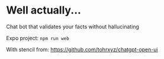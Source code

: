 # Well actually...

Chat bot that validates your facts without hallucinating

Expo project:
`npm run web`

With stencil from:
https://github.com/tohrxyz/chatgpt-open-ui
